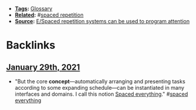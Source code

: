 - **[Tags](<Tags.md>):** [Glossary](<Glossary.md>)
- **[Related](<Related.md>):** #[spaced repetition](<spaced repetition.md>)
- **[Source](<Source.md>):** [E/Spaced repetition systems can be used to program attention](<E/Spaced repetition systems can be used to program attention.md>)

# Backlinks
## [January 29th, 2021](<January 29th, 2021.md>)
- "But the core __concept__—automatically arranging and presenting tasks according to some expanding schedule—can be instantiated in many interfaces and domains. I call this notion [Spaced everything](https://notes.andymatuschak.org/z59aJSjgqr4B1k1ofoE7ZBF2dv8MeJ1Drf4TQ)." #[spaced everything](<spaced everything.md>)

